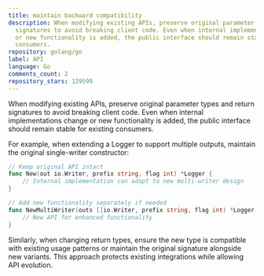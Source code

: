 ```yaml
---
title: maintain backward compatibility
description: When modifying existing APIs, preserve original parameter types and return
  signatures to avoid breaking client code. Even when internal implementations change
  or new functionality is added, the public interface should remain stable for existing
  consumers.
repository: golang/go
label: API
language: Go
comments_count: 2
repository_stars: 129599
---
```


When modifying existing APIs, preserve original parameter types and return signatures to avoid breaking client code. Even when internal implementations change or new functionality is added, the public interface should remain stable for existing consumers.

For example, when extending a Logger to support multiple outputs, maintain the original single-writer constructor:

```go
// Keep original API intact
func New(out io.Writer, prefix string, flag int) *Logger {
    // Internal implementation can adapt to new multi-writer design
}

// Add new functionality separately if needed
func NewMultiWriter(outs []io.Writer, prefix string, flag int) *Logger {
    // New API for enhanced functionality
}
```

Similarly, when changing return types, ensure the new type is compatible with existing usage patterns or maintain the original signature alongside new variants. This approach protects existing integrations while allowing API evolution.
